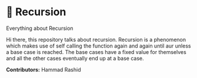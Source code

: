 # :punch: Recursion

Everything about Recursion

Hi there, this repository talks about recursion. Recursion is a phenomenon which makes use of self calling the function again and again until aur unless a base case is reached. The base cases have a fixed value for themselves and all the other cases eventually end up at a base case.

**Contributors:**
    Hammad Rashid
